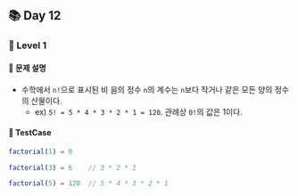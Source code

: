## 📚 Day 12

### 🚀 Level 1

#### 🤔 문제 설명

- 수학에서 `n!`으로 표시된 비 음의 정수 `n`의 계수는 `n`보다 작거나 같은 모든 양의 정수의 산물이다. 
  - ex) `5! = 5 * 4 * 3 * 2 * 1 = 120`. 관례상 `0!`의 값은 1이다.

#### 🎯 TestCase

```javascript
factorial(1) = 0

factorial(3) = 6    // 3 * 2 * 1

factorial(5) = 120  // 5 * 4 * 3 * 2 * 1
```



